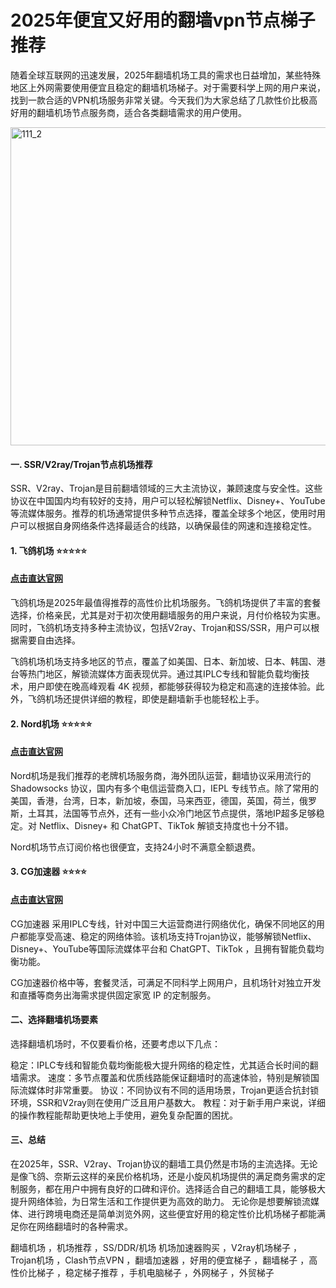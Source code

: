 # 2025年便宜又好用的翻墙vpn节点梯子推荐

随着全球互联网的迅速发展，2025年翻墙机场工具的需求也日益增加，某些特殊地区上外网需要使用便宜且稳定的翻墙机场梯子。对于需要科学上网的用户来说，找到一款合适的VPN机场服务非常关键。今天我们为大家总结了几款性价比极高好用的翻墙机场节点服务商，适合各类翻墙需求的用户使用。

<img width="900" height="509" alt="111_2" src="https://github.com/user-attachments/assets/09f99273-56d8-4462-a5b0-cda54130eee7" />

#### 一. SSR/V2ray/Trojan节点机场推荐

SSR、V2ray、Trojan是目前翻墙领域的三大主流协议，兼顾速度与安全性。这些协议在中国国内均有较好的支持，用户可以轻松解锁Netflix、Disney+、YouTube等流媒体服务。推荐的机场通常提供多种节点选择，覆盖全球多个地区，使用时用户可以根据自身网络条件选择最适合的线路，以确保最佳的网速和连接稳定性。

#### 1. 飞鸽机场 ⭐⭐⭐⭐⭐
#### [点击直达官网](https://dove8.cc/a.php?alavBTtF8UB)

飞鸽机场是2025年最值得推荐的高性价比机场服务。飞鸽机场提供了丰富的套餐选择，价格亲民，尤其是对于初次使用翻墙服务的用户来说，月付价格较为实惠。同时，飞鸽机场支持多种主流协议，包括V2ray、Trojan和SS/SSR，用户可以根据需要自由选择。

飞鸽机场机场支持多地区的节点，覆盖了如美国、日本、新加坡、日本、韩国、港台等热门地区，解锁流媒体方面表现优异。通过其IPLC专线和智能负载均衡技术，用户即使在晚高峰观看 4K 视频，都能够获得较为稳定和高速的连接体验。此外，飞鸽机场还提供详细的教程，即使是翻墙新手也能轻松上手。

#### 2. Nord机场 ⭐⭐⭐⭐⭐
#### [点击直达官网](https://dove8.cc/a.php?alavBTtF8UB)

Nord机场是我们推荐的老牌机场服务商，海外团队运营，翻墙协议采用流行的 Shadowsocks 协议，国内有多个电信运营商入口，IEPL 专线节点。除了常用的美国，香港，台湾，日本，新加坡，泰国，马来西亚，德国，英国，荷兰，俄罗斯，土耳其，法国等节点外，还有一些小众冷门地区节点提供，落地IP超多足够稳定。对 Netflix、Disney+ 和 ChatGPT、TikTok 解锁支持度也十分不错。

Nord机场节点订阅价格也很便宜，支持24小时不满意全额退费。

#### 3. CG加速器 ⭐⭐⭐⭐
#### [点击直达官网](https://dove8.cc/a.php?alavBTtF8UB)

CG加速器 采用IPLC专线，针对中国三大运营商进行网络优化，确保不同地区的用户都能享受高速、稳定的网络体验。该机场支持Trojan协议，能够解锁Netflix、Disney+、YouTube等国际流媒体平台和 ChatGPT、TikTok ，且拥有智能负载均衡功能。

CG加速器价格中等，套餐灵活，可满足不同科学上网用户，且机场针对独立开发和直播等商务出海需求提供固定家宽 IP 的定制服务。

#### 二、选择翻墙机场要素
选择翻墙机场时，不仅要看价格，还要考虑以下几点：

稳定：IPLC专线和智能负载均衡能极大提升网络的稳定性，尤其适合长时间的翻墙需求。
速度：多节点覆盖和优质线路能保证翻墙时的高速体验，特别是解锁国际流媒体时非常重要。
协议：不同协议有不同的适用场景，Trojan更适合抗封锁环境，SSR和V2ray则在使用广泛且用户基数大。
教程：对于新手用户来说，详细的操作教程能帮助更快地上手使用，避免复杂配置的困扰。

#### 三、总结
在2025年，SSR、V2ray、Trojan协议的翻墙工具仍然是市场的主流选择。无论是像飞鸽、奈斯云这样的亲民价格机场，还是小旋风机场提供的满足商务需求的定制服务，都在用户中拥有良好的口碑和评价。选择适合自己的翻墙工具，能够极大提升网络体验，为日常生活和工作提供更为高效的助力。
无论你是想要解锁流媒体、进行跨境电商还是简单浏览外网，这些便宜好用的稳定性价比机场梯子都能满足你在网络翻墙时的各种需求。

翻墙机场 ，机场推荐 ，SS/DDR/机场 机场加速器购买 ，V2ray机场梯子 ，Trojan机场 ，Clash节点VPN ，翻墙加速器 ，好用的便宜梯子 ，翻墙梯子 ，高性价比梯子 ，稳定梯子推荐 ，手机电脑梯子 ，外网梯子 ，外贸梯子



